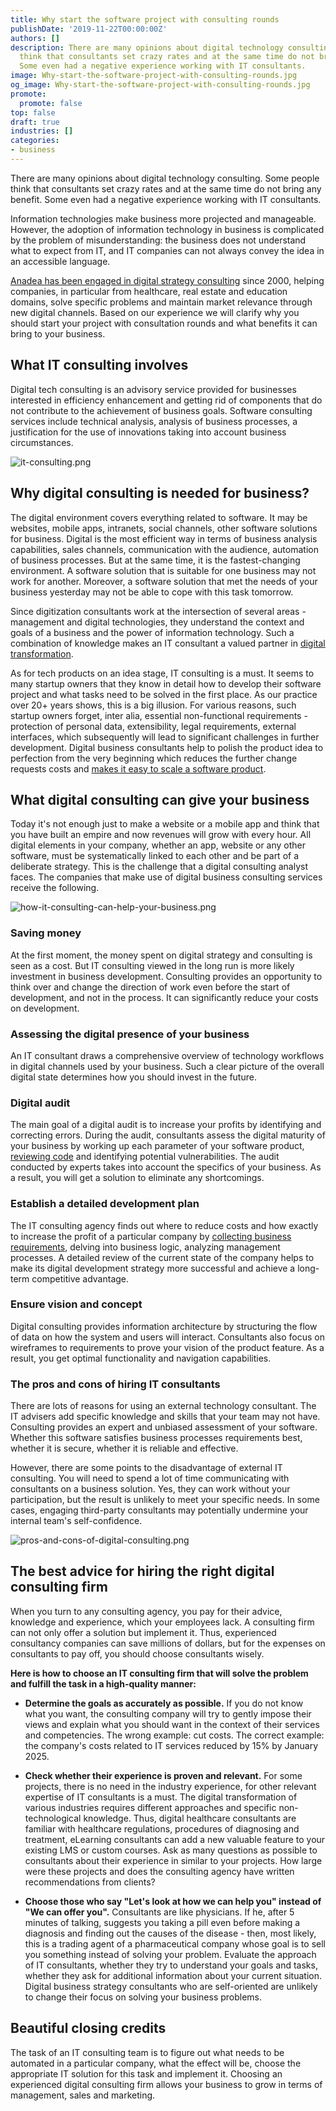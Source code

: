 ```yaml
---
title: Why start the software project with consulting rounds
publishDate: '2019-11-22T00:00:00Z'
authors: []
description: There are many opinions about digital technology consulting. Some people
  think that consultants set crazy rates and at the same time do not bring any benefit.
  Some even had a negative experience working with IT consultants.
image: Why-start-the-software-project-with-consulting-rounds.jpg
og_image: Why-start-the-software-project-with-consulting-rounds.jpg
promote:
  promote: false
top: false
draft: true
industries: []
categories:
- business
---
```

There are many opinions about digital technology consulting. Some people think that consultants set crazy rates and at the same time do not bring any benefit. Some even had a negative experience working with IT consultants.

Information technologies make business more projected and manageable. However, the adoption of information technology in business is complicated by the problem of misunderstanding: the business does not understand what to expect from IT, and IT companies can not always convey the idea in an accessible language.

<a href=https://anadea.info/services/consulting-and-audit>Anadea has been engaged in digital strategy consulting</a> since 2000, helping companies, in particular from healthcare, real estate and education domains, solve specific problems and maintain market relevance through new digital channels. Based on our experience we will clarify why you should start your project with consultation rounds and what benefits it can bring to your business.

## What IT consulting involves

Digital tech consulting is an advisory service provided for businesses interested in efficiency enhancement and getting rid of components that do not contribute to the achievement of business goals. Software consulting services include technical analysis, analysis of business processes, a justification for the use of innovations taking into account business circumstances.

![it-consulting.png](it-consulting.png)

## Why digital consulting is needed for business?

The digital environment covers everything related to software. It may be websites, mobile apps, intranets, social channels, other software solutions for business. Digital is the most efficient way in terms of business analysis capabilities, sales channels, communication with the audience, automation of business processes. But at the same time, it is the fastest-changing environment. A software solution that is suitable for one business may not work for another. Moreover, a software solution that met the needs of your business yesterday may not be able to cope with this task tomorrow.

Since digitization consultants work at the intersection of several areas - management and digital technologies, they understand the context and goals of a business and the power of information technology. Such a combination of knowledge makes an IT consultant a valued partner in <a href="https://anadea.info/blog/digital-transformation" target="_blank">digital transformation</a>.

As for tech products on an idea stage, IT consulting is a must. It seems to many startup owners that they know in detail how to develop their software project and what tasks need to be solved in the first place. As our practice over 20+ years shows, this is a big illusion. For various reasons, such startup owners forget, inter alia, essential non-functional requirements - protection of personal data, extensibility, legal requirements, external interfaces, which subsequently will lead to significant challenges in further development. Digital business consultants help to polish the product idea to perfection from the very beginning which reduces the further change requests costs and <a href="https://anadea.info/blog/why-startups-benefit-from-a-code-audit-when-scaling">makes it easy to scale a software product</a>.

## What digital consulting can give your business

Today it's not enough just to make a website or a mobile app and think that you have built an empire and now revenues will grow with every hour. All digital elements in your company, whether an app, website or any other software, must be systematically linked to each other and be part of a deliberate strategy. This is the challenge that a digital consulting analyst faces. The companies that make use of digital business consulting services receive the following.

![how-it-consulting-can-help-your-business.png](how-it-consulting-can-help-your-business.png)

### Saving money

At the first moment, the money spent on digital strategy and consulting is seen as a cost. But IT consulting viewed in the long run is more likely investment in business development. Consulting provides an opportunity to think over and change the direction of work even before the start of development, and not in the process. It can significantly reduce your costs on development.

### Assessing the digital presence of your business

An IT consultant draws a comprehensive overview of technology workflows in digital channels used by your business. Such a clear picture of the overall digital state determines how you should invest in the future.

### Digital audit

The main goal of a digital audit is to increase your profits by identifying and correcting errors. During the audit, consultants assess the digital maturity of your business by working up each parameter of your software product, <a href="https://anadea.info/blog/what-to-focus-on-when-making-a-code-review">reviewing code</a> and identifying potential vulnerabilities. The audit conducted by experts takes into account the specifics of your business. As a result, you will get a solution to eliminate any shortcomings.

### Establish a detailed development plan

The IT consulting agency finds out where to reduce costs and how exactly to increase the profit of a particular company by <a href="https://anadea.info/guides/user-persona-for-startups">collecting business requirements</a>, delving into business logic, analyzing management processes. A detailed review of the current state of the company helps to make its digital development strategy more successful and achieve a long-term competitive advantage.

### Ensure vision and concept

Digital consulting provides information architecture by structuring the flow of data on how the system and users will interact. Consultants also focus on wireframes to requirements to prove your vision of the product feature. As a result, you get optimal functionality and navigation capabilities.

### The pros and cons of hiring IT consultants

There are lots of reasons for using an external technology consultant. The IT advisers add specific knowledge and skills that your team may not have. Consulting provides an expert and unbiased assessment of your software. Whether this software satisfies business processes requirements best, whether it is secure, whether it is reliable and effective.

However, there are some points to the disadvantage of external IT consulting. You will need to spend a lot of time communicating with consultants on a business solution. Yes, they can work without your participation, but the result is unlikely to meet your specific needs. In some cases, engaging third-party consultants may potentially undermine your internal team's self-confidence.

![pros-and-cons-of-digital-consulting.png](pros-and-cons-of-digital-consulting.png)

## The best advice for hiring the right digital consulting firm

When you turn to any consulting agency, you pay for their advice, knowledge and experience, which your employees lack. A consulting firm can not only offer a solution but implement it. Thus, experienced consultancy companies can save millions of dollars, but for the expenses on consultants to pay off, you should choose consultants wisely.

**Here is how to choose an IT consulting firm that will solve the problem and fulfill the task in a high-quality manner:**

- **Determine the goals as accurately as possible.** If you do not know what you want, the consulting company will try to gently impose their views and explain what you should want in the context of their services and competencies. The wrong example: cut costs. The correct example: the company's costs related to IT services reduced by 15% by January 2025.

- **Check whether their experience is proven and relevant.** For some projects, there is no need in the industry experience, for other relevant expertise of IT consultants is a must. The digital transformation of various industries requires different approaches and specific non-technological knowledge. Thus, digital healthcare consultants are familiar with healthcare regulations, procedures of diagnosing and treatment, eLearning consultants can add a new valuable feature to your existing LMS or custom courses. Ask as many questions as possible to consultants about their experience in similar to your projects. How large were these projects and does the consulting agency have written recommendations from clients?

- **Choose those who say "Let's look at how we can help you" instead of "We can offer you".** Consultants are like physicians. If he, after 5 minutes of talking, suggests you taking a pill even before making a diagnosis and finding out the causes of the disease - then, most likely, this is a trading agent of a pharmaceutical company whose goal is to sell you something instead of solving your problem. Evaluate the approach of IT consultants, whether they try to understand your goals and tasks, whether they ask for additional information about your current situation. Digital business strategy consultants who are self-oriented are unlikely to change their focus on solving your business problems.

## Beautiful closing credits

The task of an IT consulting team is to figure out what needs to be automated in a particular company, what the effect will be, choose the appropriate IT solution for this task and implement it. Choosing an experienced digital consulting firm allows your business to grow in terms of management, sales and marketing.











